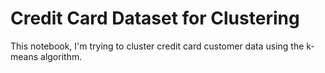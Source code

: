 # Credit Card Dataset for Clustering

This notebook, I'm trying to cluster credit card customer data using the k-means algorithm.
